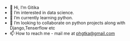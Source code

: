 - 👋 Hi, I’m Gitika
- 👀 I’m interested in data science.
- 🌱 I’m currently learning python.
- 💞️ I’m looking to collaborate on python projects along with Django,Tenserflow etc
- 📫 How to reach me - mail me at phgtka@gmail.com

<!---
Gitika-26/Gitika-26 is a ✨ special ✨ repository because its `README.md` (this file) appears on your GitHub profile.
You can click the Preview link to take a look at your changes.
--->

